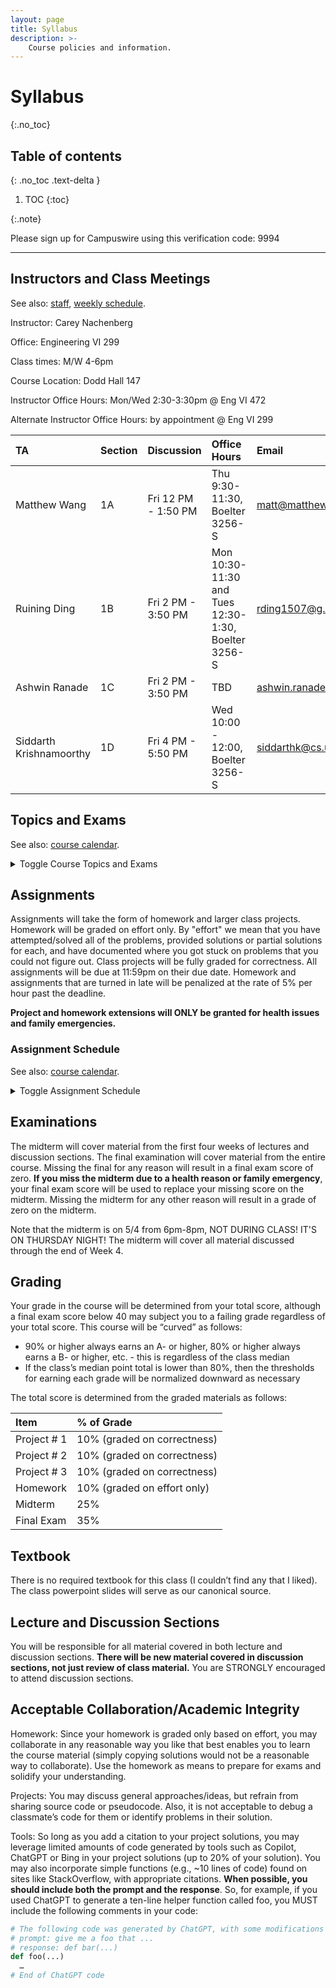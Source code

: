 ```yaml
---
layout: page
title: Syllabus
description: >-
    Course policies and information.
---
```


# Syllabus
{:.no_toc}

<!-- Google Doc version: [Syllabus](https://docs.google.com/document/d/1ZLlCujkQNmtnSxPpQSdaravZsBLojO14CWjaP1sU-wU/edit?usp=sharing). -->

## Table of contents
{: .no_toc .text-delta }

1. TOC
{:toc}

{:.note}

Please sign up for Campuswire using this verification code: 9994

----

## Instructors and Class Meetings

See also: [staff]({{site.baseurl}}/staff/), [weekly schedule]({{site.baseurl}}/schedule/).

Instructor: Carey Nachenberg

Office: Engineering VI 299

Class times: M/W 4-6pm

Course Location: Dodd Hall 147

Instructor Office Hours: Mon/Wed 2:30-3:30pm @ Eng VI 472

Alternate Instructor Office Hours: by appointment @ Eng VI 299


| TA | Section | Discussion | Office Hours | Email |
|:---|:--------|:-----------|:-------------|:------|
| Matthew Wang | 1A | Fri 12 PM - 1:50 PM | Thu 9:30-11:30, Boelter 3256-S<br/> | [matt@matthewwang.me](mailto:matt@matthewwang.me) |
| Ruining Ding | 1B | Fri 2 PM - 3:50 PM | Mon 10:30-11:30 and Tues 12:30-1:30, Boelter 3256-S | [rding1507@g.ucla.edu](mailto:rding1507@g.ucla.edu) |
| Ashwin Ranade | 1C | Fri 2 PM - 3:50 PM | TBD | [ashwin.ranade@cs.ucla.edu](mailto:ashwin.ranade@cs.ucla.edu) |
| Siddarth Krishnamoorthy | 1D | Fri 4 PM - 5:50 PM | Wed 10:00 - 12:00, Boelter 3256-S | [siddarthk@cs.ucla.edu](mailto:siddarthk@cs.ucla.edu) |


## Topics and Exams

See also: [course calendar]({{site.baseurl}}/calendar/).

<details markdown="0">
<summary markdown="0">Toggle Course Topics and Exams</summary>
<div markdown="1">

**Week 1: 4/3 and 4/5**

- Course Introduction
    - History, course methodology, compilers/interpreters/linkers, intro to functional programming
- Functional Programming, part 1
    - Haskell Intro, Haskell data types, list deep-dive, comprehensions

**Week 2: 4/10 and 4/12**

- Functional Programming, part 2
    - Haskell functions, local bindings, control flow, pattern matching, 1st-class and higher order functions
- Functional Programming, part 3
    - Map/filter/reduce, lambdas/closures, currying, partial application, algebraic data types, immutable data structures

**Week 3: 4/17 and 4/19**

- Python, part 1
    - The Python shell, program execution, functions,types/variables, looping, classes/inheritance, objects and references
- Python, part 2
    - Garbage collection, duck typing exception handling, modules, functional influences, composite types (strings, lists, tuples, dictionaries, sets), parameter passing

**Week 4: 4/24 and 4/26**

- Data palooza, part 1
    - Data: Variables vs values, types, typing strategies (static vs. dynamic)
- Data palooza, part 2
    - Typing strategies, cont. (weak vs. strong), supertypes and subtypes, casting and conversion, scoping strategies (lexical vs. dynamic)

**Week 5: 5/1, 5/3 and 5/4**

- Data palooza, part 3
    - Binding semantics (value, reference, object reference, name/need), memory safety (garbage collection, object destruction/finalization), mutability
- Function palooza, part 1
    - Parameter passing (pass-by-..., variadics, named parameters, etc)
- Midterm exam, 6-8PM

**Week 6: 5/8 and 5/10**

- Function palooza, part 2
    - Returning values and error handling (error objects, optionals, assertions/invariants, exceptions, panics)
- Function palooza, part 3
    - [Guest host: Robert Griesemer, co-inventor of Go]
    - First-class functions (lambdas/closures across languages), polymorphism (subtype, ad hoc, parametric - generics vs. templates)

**Week 7: 5/15 and 5/17**
- OOP palooza, part 1
    - OOP intro, OOP history, encapsulation, classes (class fields/methods, construction ordering)
- OOP palooza, part 2
    - Classes cont. (this and self, properties, accessors/mutators), inheritance approaches (interface, subclassing)

**Week 8: 5/22 and 5/24**
- OOP palooza, part 3
    - Inheritance approaches cont. (implementation, prototypal), inheritance topics (construction ordering, method overriding, abstract classes/methods)
- OOP palooza, part 4
    - Inheritance topics cont. (inheritance and typing), subtype polymorphism, dynamic dispatch, design patterns, OOP design patterns (SOLID)

**Week 9: 5/29 and 5/31**
- Memorial day Holiday
- Control palooza, part 1
    - Expression evaluation (associativity, order of evaluation), short circuiting, control statements (conditionals, iteration), iterators (objects, generators, via 1st-class functions)

**Week 10: 6/5 and 6/7**

- Control palooza, part 2
    - Concurrency (multi-threading, event loop), multithreading (fork-join), (events, chaining background operations - callbacks, promises, async/await)
- Logical programming
    - History, language overview, statements (facts, rules, goals), resolution, unification

**Finals Week**

- 6/15 Final exam on Thursday, June 15th, from 8am-11am
</div>
</details>

## Assignments

Assignments will take the form of homework and larger class projects. Homework will be graded on effort only. By "effort" we mean that you have attempted/solved all of the problems, provided solutions or partial solutions for each, and have documented where you got stuck on problems that you could not figure out. Class projects will be fully graded for correctness. All assignments will be due at 11:59pm on their due date. Homework and assignments that are turned in late will be penalized at the rate of 5% per hour past the deadline.

**Project and homework extensions will ONLY be granted for health issues and family emergencies.**

### Assignment Schedule

See also: [course calendar]({{site.baseurl}}/calendar/).

<details markdown="0">
<summary markdown="0">Toggle Assignment Schedule</summary>
<div markdown="1">

Week 1:

- 4/5 Homework 1 posted
<!-- (basic Haskell topics, install Haskell and Python 3) -->

Week 2:

- 4/12 Homework 1 due at 11:59PM
- 4/12 Homework 2 posted
<!-- (advanced Haskell topics) -->

Week 3:

- 4/18 Project 1 posted (due 5/7)
<!-- (v1 language implementation) -->
- 4/19 Homework 2 due at 11:59PM
- 4/19 Homework 3 posted
<!-- (Python topics) -->


Week 4:

- 4/26 Homework 3 due at 11:59PM
- 4/26 Homework 4 posted (on pt. 1/2 of data palooza; which is on midterm)
<!-- (typing, casting, scoping, binding strategies) -->

Week 5:

- 5/3 Homework 4 due at 11:59PM
- 5/3 Homework 5 posted
<!-- (pass-by, error handling,lambdas/closures, polymorphism) -->
- 5/4 Midterm exam (covers all material discussed through the end of Week 4)
- 5/7 Project 1 due
- 5/7 Project 2 posted (due 5/21)
<!-- (v2 language implementation) -->

Week 6:

- 5/10 Homework 5 due at 11:59PM
- 5/10 Homework 6 posted
<!-- (OOP topics) -->

Week 7:

- 5/17 Homework 6 due at 11:59PM
- 5/17 Homework 7 posted
<!-- (short circuiting, looping, iterators, concurrency, logic programming) -->
- 5/21 Project 2 due Sunday
- 5/21 Project #3 assigned Sunday (due 6/4)
<!-- (v3 language implementation) -->

Week 8:

- 5/24 Homework 7 due at 11:59PM
- 5/24 Homework 8 posted

Week 9:

- 5/31 Homework 8 due at 11:59PM
- 5/31 Homework 9 posted

Week 10:

- 6/9 Homework 9 due

<!-- Finals week: -->
</div>
</details>

## Examinations

The midterm will cover material from the first four weeks of lectures and discussion sections. The final examination will cover material from the entire course. Missing the final for any reason will result in a final exam score of zero. **If you miss the midterm due to a health reason or family emergency**, your final exam score will be used to replace your missing score on the midterm. Missing the midterm for any other reason will result in a grade of zero on the midterm.

Note that the midterm is on 5/4 from 6pm-8pm, NOT DURING CLASS! IT'S ON THURSDAY NIGHT!
The midterm will cover all material discussed through the end of Week 4.

## Grading

Your grade in the course will be determined from your total score, although a final exam score below 40 may subject you to a failing grade regardless of your total score. This course will be “curved” as follows:

- 90% or higher always earns an A- or higher, 80% or higher always earns a B- or higher, etc. - this is regardless of the class median
- If the class’s median point total is lower than 80%, then the thresholds for earning each grade will be normalized downward as necessary

The total score is determined from the graded materials as follows:


| Item         | % of Grade                  |
|:-------------|:----------------------------|
| Project # 1  | 10% (graded on correctness) |
| Project # 2  | 10% (graded on correctness) |
| Project # 3  | 10% (graded on correctness) |
| Homework     | 10% (graded on effort only) |
| Midterm      | 25%                         |
| Final Exam   | 35%                         |

## Textbook

There is no required textbook for this class (I couldn’t find any that I liked). The class powerpoint slides will serve as our canonical source.

## Lecture and Discussion Sections

You will be responsible for all material covered in both lecture and discussion sections. **There will be new material covered in discussion sections, not just review of class material.** You are STRONGLY encouraged to attend discussion sections.

<!-- <details markdown="0">
<summary markdown="0">Toggle Discussion Topics</summary>
<div markdown="1">

Week 1 4/7: syntax vs. semantics, interpreter deep-dive, functional programming topics

Week 2 4/14: immutable data structures, functional programming topics

Week 3 4/21: Python topics, project #1 topics

Week 4 4/28: data/type-related topics, midterm review

Week 5 5/5: variadic functions, data topics, function topics

Week 6 5/12: function topics

Week 7 5/19: access modifiers, other OOP topics

Week 8 5/26: multiple inheritance, destruction/finalization recap, OOP topics

Week 9 6/2: control topics

Week 10 6/9: event-loop programming model, concurrency topics, logic programming topics

</div>
</details> -->

## Acceptable Collaboration/Academic Integrity

Homework: Since your homework is graded only based on effort, you may collaborate in any reasonable way you like that best enables you to learn the course material (simply copying solutions would not be a reasonable way to collaborate). Use the homework as means to prepare for exams and solidify your understanding.

Projects: You may discuss general approaches/ideas, but refrain from sharing source code or pseudocode. Also, it is not acceptable to debug a classmate’s code for them or identify problems in their solution.

Tools: So long as you add a citation to your project solutions, you may leverage limited amounts of code generated by tools such as Copilot, ChatGPT or Bing in your project solutions (up to 20% of your solution). You may also incorporate simple functions (e.g., ~10 lines of code) found on sites like StackOverflow, with appropriate citations. **When possible, you should include both the prompt and the response**. So, for example, if you used ChatGPT to generate a ten-line helper function called foo, you MUST include the following comments in your code:

```py
# The following code was generated by ChatGPT, with some modifications that I made
# prompt: give me a foo that ...
# response: def bar(...)
def foo(...)
  …
# End of ChatGPT code
```
